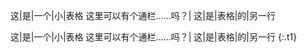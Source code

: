 这|是|一个|小|表格
这里可以有个通栏……吗？|
这|是|表格|的|另一行

<style>
	:last-child tr:nth-of-type(2) td{color:green}
</style>

这|是|一个|小|表格
这里可以有个通栏……吗？|
这|是|表格|的|另一行
{:.t1}
<style>
	.t1 tr:nth-of-type(2) td{color:red}
</style>
